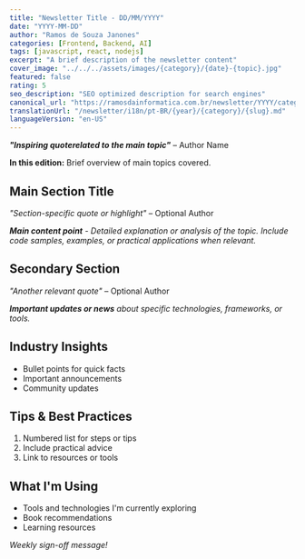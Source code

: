 ```yaml
---
title: "Newsletter Title - DD/MM/YYYY"
date: "YYYY-MM-DD"
author: "Ramos de Souza Janones"
categories: [Frontend, Backend, AI]
tags: [javascript, react, nodejs]
excerpt: "A brief description of the newsletter content"
cover_image: "../../../assets/images/{category}/{date}-{topic}.jpg"
featured: false
rating: 5
seo_description: "SEO optimized description for search engines"
canonical_url: "https://ramosdainformatica.com.br/newsletter/YYYY/category/dd-mm-yyyy"
translationUrl: "/newsletter/i18n/pt-BR/{year}/{category}/{slug}.md"
languageVersion: "en-US"
---
```


***"Inspiring quoterelated to the main topic"*** – Author Name

**In this edition:** Brief overview of main topics covered.

## **Main Section Title**

*"Section-specific quote or highlight"* – Optional Author

***Main content point** - Detailed explanation or analysis of the topic. Include code samples, examples, or practical applications when relevant.*

## **Secondary Section**

*"Another relevant quote"* – Optional Author

***Important updates or news** about specific technologies, frameworks, or tools.*

## **Industry Insights**

- Bullet points for quick facts
- Important announcements
- Community updates

## **Tips & Best Practices**

1. Numbered list for steps or tips
2. Include practical advice
3. Link to resources or tools

## **What I'm Using**

- Tools and technologies I'm currently exploring
- Book recommendations
- Learning resources

*Weekly sign-off message!*
